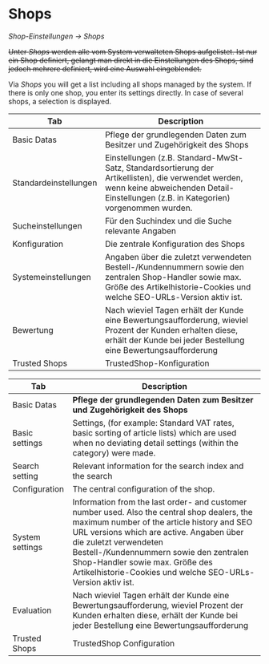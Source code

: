 # Shops

*Shop-Einstellungen → Shops*

~~Unter *Shops* werden alle vom System verwalteten Shops aufgelistet. Ist nur ein Shop definiert, gelangt man direkt in die Einstellungen des Shops, sind jedoch mehrere definiert, wird eine Auswahl eingeblendet.~~

Via *Shops* you will get a list including all shops managed by the system. If there is only one shop, you enter its settings directly. In case of several shops, a selection is displayed. 

| Tab | Description |
| -- | -- |
| Basic Datas | Pflege der grundlegenden Daten zum Besitzer und Zugehörigkeit des Shops |
| Standardeinstellungen | Einstellungen (z.B. Standard-MwSt-Satz, Standardsortierung der Artikellisten), die verwendet werden, wenn keine abweichenden Detail-Einstellungen (z.B. in Kategorien) vorgenommen wurden. |
| Sucheinstellungen | Für den Suchindex und die Suche relevante Angaben |
| Konfiguration | Die zentrale Konfiguration des Shops |
| Systemeinstellungen | Angaben über die zuletzt verwendeten Bestell-/Kundennummern sowie den zentralen Shop-Handler sowie max. Größe des Artikelhistorie-Cookies und welche SEO-URLs-Version aktiv ist. |
| Bewertung | Nach wieviel Tagen erhält der Kunde eine Bewertungsaufforderung, wieviel Prozent der Kunden erhalten diese, erhält der Kunde bei jeder Bestellung eine Bewertungsaufforderung |
| Trusted Shops | TrustedShop-Konfiguration |


| Tab | Description |
| -- | -- |
| Basic Datas | **Pflege der grundlegenden Daten zum Besitzer und Zugehörigkeit des Shops** |
| Basic settings | Settings, (for example: Standard VAT rates, basic sorting of article lists) which are used when no deviating detail settings (within the category) were made. |
| Search setting | Relevant information for the search index and the search |
| Configuration | The central configuration of the shop. |
| System settings | Information from the last order- and customer number used. Also the central shop dealers, the maximum number of the article history and SEO URL versions which are active. Angaben über die zuletzt verwendeten Bestell-/Kundennummern sowie den zentralen Shop-Handler sowie max. Größe des Artikelhistorie-Cookies und welche SEO-URLs-Version aktiv ist. |
| Evaluation | Nach wieviel Tagen erhält der Kunde eine Bewertungsaufforderung, wieviel Prozent der Kunden erhalten diese, erhält der Kunde bei jeder Bestellung eine Bewertungsaufforderung |
| Trusted Shops | TrustedShop Configuration |
